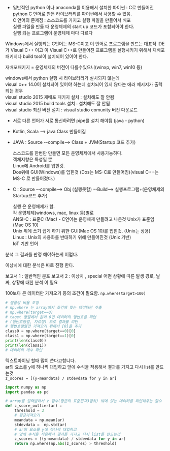 * 일반적인 python 이나 anaconda를 이용해서 설치한 파이썬 : C로 만들어진 python
 C 언어로 만든 라이브러리를 파이썬에서 사용할 수 있음.  
 C 언어의 문제점 : 소스코드를 가지고 실행 파일을 만들어서 배포   
   실행 파일을 만들 때 운영체제의 start up 코드가 포함되어야 한다.   
   실행 되는 프로그램이 운영체제 마다 다르다  

 Windows에서 실행되는 C언어는 MS-C이고 이 언어로 프로그램을 만드는 대표적 IDE가 Visual C++ 이고 이 Visual C++로 만들어진 프로그램을 실행시키기 위해서 재배포 패키지나 build tool이 설치되어 있어야 한다.  

 재배포패키지 = 운영체제의 버전이 다를수있으니(winxp, win7, win10 등)  

windows에서 python 실행 시 라이브러리가 설치되지 않는데  
visual c++ 14.0이 설치되어 있어야 하는데 설치되어 있지 않다는 에러 메시지가 출력되는 경우  
visual studio 2015 재배포 패키지 설치 : 설치해도 잘 안됨  
visual studio 2015 build tools 설치 : 설치해도 잘 안됨  
visual studio 최신 버전 설치 : visual studio comunity 버전 다운로드   



* 서로 다른 언어가 서로 통신하려면 pipe를 설치 해야됨 (java - python)  

* Kotlin, Scala --> java Class 만들어짐

* JAVA : Source --compile--> Class + JVM(Startup 코드 추가) 

  소스코드를 한번만 만들면 모든 운영체제에서 사용가능하다.  
  객체지향은 특성일 뿐  
  Linux에 Android를 입힌것.   
  Dos위에 GUI(Windows)를 입힌것 (Dos는 MS-C로 만들어짐)(visual C++는 MS-C 로 만들어졌다.)  

* C : Source --compile--> Obj (실행못함) --Build--> 실행프로그램+(운영체제의 Startup코드 추가)

  실행 은 운영체제가 함.  
  각 운영체제(windows, mac, linux 등)별로   
  ANSI-C : 표준C (Mac)  - C언어는 운영체제 만들려고 나온것 Unix가 표준임 (Mac OS 10)  
  Unix 위에 쓰기 쉽게 하기 위한 GUI(Mac OS 10)를 입힌것. (Unix는 상용)  
  Linux : Unix의 사용화를 반대하기 위해 만들어진것 (Unix 기반)  
  IoT 기반 언어   



분석
그 결과를 판정 해야하는게 어렵다. 



이상치에 대한 분석은 따로 진행 한다.

보고서 1 : 일반적인 분포
보고서 2 : 이상치 , special 어떤 상황에 따른 발생 경로, 날짜, 상황에 대한 분석 이 필요   

100보다 큰 데이터만 가져오기 등의 조건이 필요함.
`np.where(target>100)`

```python
# 샘플링 비율 조정
# np.where 는 array에서 조건에 맞는 데이터만 추출
# np.where(target==0)
# taget 행렬에서 값이 0인 데이터의 행번호를 리턴
# (행번호행렬, 자료형) 으로 결과를 리턴
# 행번호행렬만 가져오기 위해서 [0]을 추가 
class0 = np.where(target==0)[0]
class1 = np.where(target==1)[0]
print(len(class0))
print(len(class1))
# 데이터의 개수 확인 
```


텍스트마이닝 할때 많이 쓴다고함니다.   
ar의 요소를 y에 하나씩 대입하고 앞에 수식을 적용해서 결과를 가지고 다시 list를 만드는것   
`z_scores = [(y-meandata) / stdevdata for y in ar]`

```python
import numpy as np 
import pandas as pd

# array를 입력받아서 z 점수(평균의 표준편차3범위) 밖에 있는 데이터를 리턴해주는 함수
def z_score_outlier(ar) : 
    threshold = 3
    # 평균가져오기
    meandata = np.mean(ar)
    stdevdata =  np.std(ar)
    # ar의 요소를 y에 하나씩 대입하고 
    # 앞에 수식을 적용해서 결과를 가지고 다시 list를 만드는것 
    z_scores = [(y-meandata) / stdevdata for y in ar]
    return np.where(np.abs(z_scores) > threshold)
```